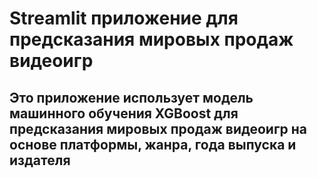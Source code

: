 # Streamlit приложение для предсказания мировых продаж видеоигр
## Это приложение использует модель машинного обучения XGBoost для предсказания мировых продаж видеоигр на основе платформы, жанра, года выпуска и издателя
